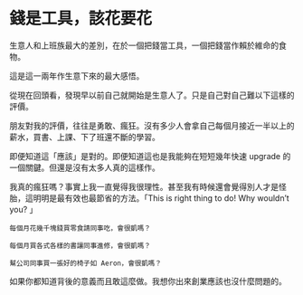# 錢是工具，該花要花

生意人和上班族最大的差別，在於一個把錢當工具，一個把錢當作賴於維命的食物。

這是這一兩年作生意下來的最大感悟。

從現在回頭看，發現早以前自己就開始是生意人了。只是自己對自己難以下這樣的評價。

朋友對我的評價，往往是勇敢、瘋狂。沒有多少人會拿自己每個月接近一半以上的薪水，買書、上課、下了班還不斷的學習。

即便知道這「應該」是對的。即便知道這也是我能夠在短短幾年快速 upgrade 的一個關鍵。但還是沒有太多人真的這樣作。

我真的瘋狂嗎？事實上我一直覺得我很理性。甚至我有時候還會覺得別人才是怪胎，這明明是最有效也最節省的方法。「This is right thing to do! Why wouldn’t you? 」

    每個月花幾千塊錢買零食請同事吃，會很凱嗎？

    每個月買各式各樣的書讓同事進修，會很凱嗎？

    幫公司同事買一張好的椅子如 Aeron，會很凱嗎？

如果你都知道背後的意義而且敢這麼做。我想你出來創業應該也沒什麼問題的。

